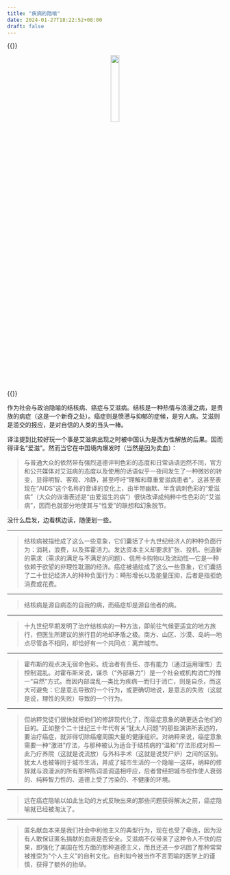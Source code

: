 ```yaml
---
title: "疾病的隐喻"
date: 2024-01-27T18:22:52+08:00
draft: false
---
```


{{<raw>}}
<center><img src="/images/jibingdeyinyu.jpg" width="20%" /></center>
{{</raw>}}

作为社会与政治隐喻的结核病、癌症与艾滋病。结核是一种热情与浪漫之病，是贵族的病症（这是一个新奇之处）。癌症则是愤懑与抑郁的症候，是穷人病。艾滋则是滥交的报应，是对自信的人类的当头一棒。

译注提到比较好玩一个事是艾滋病出现之时被中国认为是西方性解放的后果。因而得译名“爱滋”。然而当它在中国境内爆发时（当然是因为卖血）：

>与普通大众的依然带有强烈道德评判色彩的态度和日常话语迥然不同，官方和公共媒体对艾滋病的态度以及使用的话语似乎一夜间发生了一种微妙的转变，显得明智、客观、冷静，甚至呼吁“理解和尊重爱滋病患者”。这甚至表现在“AIDS”这个名称的音译的变化上，由半带幽默、半含讽刺色彩的“爱滋病”（大众的诙谐表述是“由爱滋生的病”）很快改译成纯粹中性色彩的“艾滋病”，因而也就部分地使其与“性爱”的联想和幻象脱节。

没什么启发，边看棋边读，随便划一些。

---

>结核病被描绘成了这么一些意象，它们囊括了十九世纪经济人的种种负面行为：消耗，浪费，以及挥霍活力。发达资本主义却要求扩张、投机、创造新的需求（需求的满足与不满足的问题）、信用卡购物以及流动性—它是一种依赖于欲望的非理性耽溺的经济。癌症被描绘成了这么一些意象，它们囊括了二十世纪经济人的种种负面行为：畸形增长以及能量压抑，后者是指拒绝消费或花费。

---

>结核病是源自病态的自我的病，而癌症却是源自他者的病。

---

>十九世纪早期发明了治疗结核病的一种方法，即前往气候更适宜的地方旅行，但医生所建议的旅行目的地却矛盾之极。南方、山区、沙漠、岛屿—地点尽管各不相同，却恰好有一个共同点：离弃城市。

---

>霍布斯的观点决无宿命色彩。统治者有责任、亦有能力（通过运用理性）去控制混乱。对霍布斯来说，谋杀（“外部暴力”）是一个社会或机构消亡的惟一“自然”方式。而因内部混乱—类比为疾病—而归于消亡，则是自杀，而这大可避免：它是意志导致的一个行为，或更确切地说，是意志的失败（这就是说，理性的失败）导致的一个行为。

---

>但纳粹党徒们很快就把他们的修辞现代化了，而癌症意象的确更适合他们的目的。正如整个二十世纪三十年代有关“犹太人问题”的那些演讲所表述的，要治疗癌症，就非得切除癌瘤周围大量的健康组织。对纳粹来说，癌症意象需要一种“激进”疗法，与那种被认为适合于结核病的“温和”疗法形成对照—此乃疗养院（这就是说流放）与外科手术（这就是说焚尸炉）之间的区别。犹太人也被等同于城市生活，并成了城市生活的一个隐喻—这样，纳粹的修辞就与浪漫派的所有那种陈词滥调遥相呼应，后者曾经把城市视作使人衰弱的、纯粹智力性的、道德上受了污染的、不健康的环境。

---

>远在癌症隐喻以如此生动的方式反映出来的那些问题获得解决之前，癌症隐喻就已经被淘汰了。

---

>匿名献血本来是我们社会中利他主义的典型行为，现在也受了牵连，因为没有人敢保证匿名捐献的血液是否安全。艾滋病不仅带来了这种令人不快的后果，即强化了美国在性方面的那种道德主义，而且还进一步巩固了那种常常被推崇为“个人主义”的自利文化。自利如今被当作不言而喻的医学上的谨慎，获得了额外的抬举。
